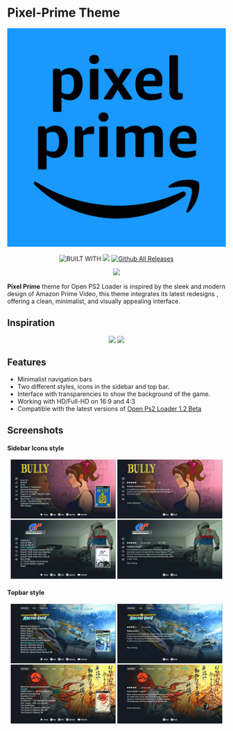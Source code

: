 # Pixel-Prime Theme

<p align="center">
  <img src="https://github.com/PixeliGer/OPL-Theme-Pixel-Prime/blob/main/assets/logo.png">
</p>

<div align = center>
  
  ![BUILT WITH](https://img.shields.io/badge/BUILT%20WITH-%E2%9D%A4-cd6133?labelColor=ff793f&style=for-the-badge&logoColor=f0f0f0)
  [![][made-with]][gimp]
  [![Github All Releases](https://img.shields.io/github/downloads/PixeliGer/OPL-Theme-Pixel-Prime/total?style=for-the-badge)]()
  
  [gimp]: https://www.gimp.org/
  [made-with]: https://img.shields.io/badge/gimp-5C5543?style=for-the-badge&logo=gimp&logoColor=white&logoSize=auto&label=Made%20With
  
  
  [![][download-pixel-prime]][pixel-prime]
  
  [pixel-prime]: https://github.com/PixeliGer/OPL-Theme-Pixel-Prime/releases  
  [download-pixel-prime]: https://img.shields.io/badge/Download%20🡇-35BF5C?style=for-the-badge
  
</div>

**Pixel Prime** theme for Open PS2 Loader is inspired by the sleek and modern design of Amazon Prime Video, this theme integrates its latest redesigns , offering a clean, minimalist, and visually appealing interface.


## Inspiration

<p align="middle">
  <img width="48%" src="https://tvline.com/wp-content/uploads/2022/07/new-prime-video-ui-1.jpg">
  <img width="48%" src="https://m.media-amazon.com/images/I/B1HVIxbegjL.png">
</p>

## Features

* Minimalist navigation bars
* Two different styles, icons in the sidebar and top bar.
* Interface with transparencies to show the background of the game.
* Working with HD/Full-HD on 16:9 and 4:3
* Compatible with the latest versions of [Open Ps2 Loader 1.2 Beta](https://github.com/ps2homebrew/Open-PS2-Loader/releases)

## Screenshots

#### Sidebar Icons style

<p align="middle">
  <img width="48%" src="https://github.com/PixeliGer/OPL-Theme-Pixel-Prime/blob/main/assets/screenshots/screenshot1.png">
  <img width="48%" src="https://github.com/PixeliGer/OPL-Theme-Pixel-Prime/blob/main/assets/screenshots/screenshot2.png">
  <img width="48%" src="https://github.com/PixeliGer/OPL-Theme-Pixel-Prime/blob/main/assets/screenshots/screenshot3.png">
  <img width="48%" src="https://github.com/PixeliGer/OPL-Theme-Pixel-Prime/blob/main/assets/screenshots/screenshot4.png">
</p>

#### Topbar style

<p align="middle">
  <img width="48%" src="https://github.com/PixeliGer/OPL-Theme-Pixel-Prime/blob/main/assets/screenshots/screenshot5.png">
  <img width="48%" src="https://github.com/PixeliGer/OPL-Theme-Pixel-Prime/blob/main/assets/screenshots/screenshot6.png">
  <img width="48%" src="https://github.com/PixeliGer/OPL-Theme-Pixel-Prime/blob/main/assets/screenshots/screenshot7.png">
  <img width="48%" src="https://github.com/PixeliGer/OPL-Theme-Pixel-Prime/blob/main/assets/screenshots/screenshot8.png">
</p>
